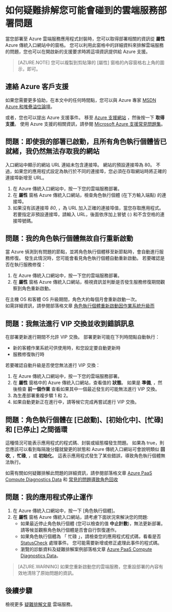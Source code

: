 <properties
 pageTitle="排解雲端服務部署問題 | Microsoft Azure"
 description="將雲端服務部署至 Azure 時，可能會發生幾個常見的問題。 本文章提供其中部分問題的解決方案。"
   services="cloud-services"
   documentationCenter=""
   authors="dalechen"
   manager="msmets"
   editor=""
   tags="top-support-issue"/>
<tags
   ms.service="cloud-services"
   ms.devlang="na"
   ms.topic="article"
   ms.tgt_pltfrm="na"
   ms.workload="tbd"
   ms.date="12/01/2015"
   ms.author="daleche" />

# 如何疑難排解您可能會碰到的雲端服務部署問題

當您部署至 Azure 雲端服務應用程式封裝時，您可以取得部署相關的資訊從 **屬性** Azure 傳統入口網站中的窗格。 您可以利用此窗格中的詳細資料來排解雲端服務的問題，您也可以在開啟新的支援要求時將這項資訊提供給 Azure 支援。

> [AZURE.NOTE] 您可以複製到剪貼簿的 [屬性] 窗格的內容窗格右上角的圖示，即可。

## 連絡 Azure 客戶支援

如果您需要更多協助，在本文中的任何時間點，您可以與 Azure 專家 [MSDN Azure 和堆疊溢位論壇](http://azure.microsoft.com/support/forums/)。

或者，您也可以提出 Azure 支援事件。 移至 [Azure 支援網站](http://azure.microsoft.com/support/options/) ，然後按一下 **取得支援**。 使用 Azure 支援的相關資訊，請參閱 [Microsoft Azure 支援常見問題集](http://azure.microsoft.com/support/faq/)。



## 問題：即使我的部署已啟動，且所有角色執行個體皆已就緒，我仍然無法存取我的網站

入口網站中顯示的網站 URL 連結未包含連接埠。 網站的預設連接埠為 80。 不過，如果您的應用程式設定為執行於不同的連接埠，您必須在存取網站時將正確的連接埠新增至 URL。

1. 在 Azure 傳統入口網站中，按一下您的雲端服務部署。
2. 在 **屬性** 窗格 Azure 傳統入口網站，檢查角色執行個體 (在下方輸入端點) 的連接埠。
3. 如果沒有該連接埠 *80*, ，為 URL 加入正確的連接埠值，當您存取應用程式。 若要指定非預設連接埠，請輸入 URL，後面依序加上冒號 (:) 和不含空格的連接埠號碼。

## 問題：我的角色執行個體無故自行重新啟動

當 Azure 偵測到有問題的節點，並將角色執行個體移至新節點時，會自動進行服務修復。 發生此情況時，您可能會看見角色執行個體自動重新啟動。 若要確認是否在執行服務修復：

1. 在 Azure 傳統入口網站中，按一下您的雲端服務部署。
2. 在 **屬性** 窗格 Azure 傳統入口網站，檢視資訊並判斷是否發生服務修復期間觀察到角色重新啟動。

在主機 OS 和客體 OS 升級期間，角色大約每個月會重新啟動一次。  
如需詳細資訊，請參閱部落格文章 [角色執行個體重新啟動因作業系統升級而](http://blogs.msdn.com/b/kwill/archive/2012/09/19/role-instance-restarts-due-to-os-upgrades.aspx)

## 問題：我無法進行 VIP 交換並收到錯誤訊息

在部署更新進行期間不允許 VIP 交換。 部署更新可能在下列時間點自動執行：

* 新的客體作業系統可供使用時，和您設定要自動更新時
* 服務修復執行時

若要確認自動升級是否使您無法進行 VIP 交換：

1. 在 Azure 傳統入口網站中，按一下您的雲端服務部署。
2. 在 **屬性** 窗格中的 Azure 傳統入口網站，查看值的 **狀態**。 如果是 **準備**, ，然後檢查 **前一個作業** 查看如果其中一個最近發生的可能無法進行 VIP 交換。
3. 為生產部署重複步驟 1 和 2。
4. 如果自動更新正在進行中，請等候它完成再嘗試進行 VIP 交換。

## 問題：角色執行個體在 [已啟動]、[初始化中]、[忙碌] 和 [已停止] 之間循環

這種情況可能表示應用程式的程式碼、封裝或組態檔發生問題。 如果為 true，則您應該可以看到每隔幾分鐘就變更的狀態和 Azure 傳統入口網站可會說明類似 **回收**, ，**忙碌**, ，或 **初始化**。 這表示應用程式發生了某些錯誤，導致角色執行個體無法執行。

如需有關如何疑難排解此問題的詳細資訊，請參閱部落格文章 [Azure PaaS Compute Diagnostics Data] 和 [常見的問題導致角色回收](cloud-services-troubleshoot-common-issues-which-cause-roles-recycle.md)

## 問題：我的應用程式停止運作

1. 在 Azure 傳統入口網站中，按一下 [角色執行個體]。
2. 在 **屬性** 窗格 Azure 傳統入口網站，請考慮下面狀況來解決您的問題:
   * 如果最近停止角色執行個體 (您可以檢查的值 **中止計數**)，無法更新部署。 請等候並觀察角色執行個體是否會自行恢復運作。
   * 如果角色執行個體為 「 忙碌 」，請檢查您的應用程式程式碼，看看是否 [StatusCheck](https://msdn.microsoft.com/library/microsoft.windowsazure.serviceruntime.roleenvironment.statuscheck) 處理事件。 您可能需要新增或修正處理此事件的程式碼。
   * 瀏覽的診斷資料及疑難排解案例部落格文章 [Azure PaaS Compute Diagnostics Data]。

>[AZURE.WARNING] 如果您重新啟動您的雲端服務，您重設部署的內容有效地清除了原始問題的資訊。

## 後續步驟

檢視更多 [疑難排解文章](..\?tag=top-support-issue&service=cloud-services) 雲端服務。


[Azure PaaS Compute Diagnostics Data]: http://blogs.msdn.com/b/kwill/archive/2013/08/09/windows-azure-paas-compute-diagnostics-data.aspx

